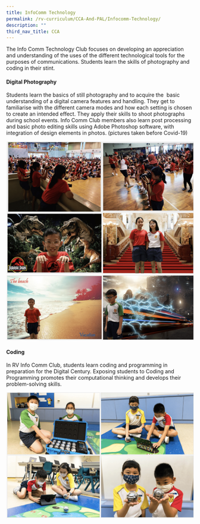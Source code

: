 ```yaml
---
title: InfoComm Technology
permalink: /rv-curriculum/CCA-And-PAL/Infocomm-Technology/
description: ""
third_nav_title: CCA
---
```

The Info Comm Technology Club focuses on developing an appreciation and understanding of the uses of the different technological tools for the purposes of communications. Students learn the skills of photography and coding in their stint.   

#### Digital Photography 

Students learn the basics of still photography and to acquire the  basic understanding of a digital camera features and handling. They get to familiarise with the different camera modes and how each setting is chosen to create an intended effect. They apply their skills to shoot photographs during school events. Info Comm Club members also learn post processing and basic photo editing skills using Adobe Photoshop software, with integration of design elements in photos. (pictures taken before Covid-19)

![](/images/RV%20Curriculum/CCA%20and%20PAL/Info%20Comm%20Tech/photo_6235498026902859979_w.png)
![](/images/RV%20Curriculum/CCA%20and%20PAL/Info%20Comm%20Tech/photo_6235498026902859980_w.png)

#### Coding

  

In RV Info Comm Club, students learn coding and programming in preparation for the Digital Century. Exposing students to Coding and Programming promotes their computational thinking and develops their problem-solving skills.

![](/images/RV%20Curriculum/CCA%20and%20PAL/Info%20Comm%20Tech/photo_6235498026902859981_w.png)